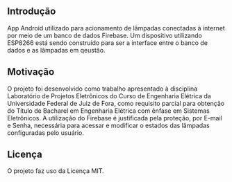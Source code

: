 ## Introdução

App Android utilizado para acionamento de lâmpadas conectadas à internet por meio de um banco de dados Firebase.
Um dispositivo utilizando ESP8266 está sendo construído para ser a interface entre o banco de dados e as lâmpadas em qeustão.

## Motivação

O projeto foi desenvolvido como trabalho apresentado à disciplina Laboratório de Projetos Eletrônicos do Curso de Engenharia Elétrica da Universidade Federal de Juiz de Fora, como requisito parcial para obtenção do Título de Bacharel em Engenharia Elétrica com ênfase em Sistemas Eletrônicos.
A utilização do Firebase é justificada pela proteção, por E-mail e Senha, necessária para acessar e modificar o estados das lâmpadas configuradas pelo usuário.

## Licença

O projeto faz uso da Licença MIT. 
